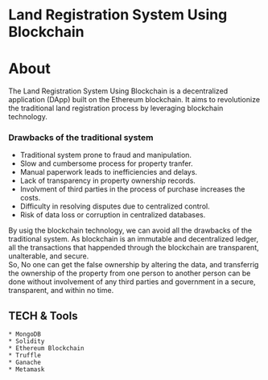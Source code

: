 # Land Registration System Using Blockchain

# About

The Land Registration System Using Blockchain is a decentralized application (DApp) built on the Ethereum blockchain. 
It aims to revolutionize the traditional land registration process by leveraging blockchain technology. 

### Drawbacks of the traditional system
 
   *  Traditional system prone to fraud and manipulation.   
   *  Slow and cumbersome process for property tranfer.
   *  Manual paperwork leads to inefficiencies and delays.
   *  Lack of transparency in property ownership records.     
   *  Involvment of third parties in the process of purchase increases the costs.
   *  Difficulty in resolving disputes due to centralized control.
   *  Risk of data loss or corruption in centralized databases.

By usig the blockchain technology, we can avoid all the drawbacks of the traditional system. As blockchain is an immutable and decentralized ledger, all the transactions that happended through the blockchain are transparent, unalterable, and secure. <br>
So, No one can get the false ownership by altering the data, and transferrig the ownership of the property from one person to another person can be done without involvement of any third parties and government in a secure, transparent, and within no time.

## TECH & Tools
``` 
* MongoDB
* Solidity
* Ethereum Blockchain
* Truffle
* Ganache
* Metamask
```

